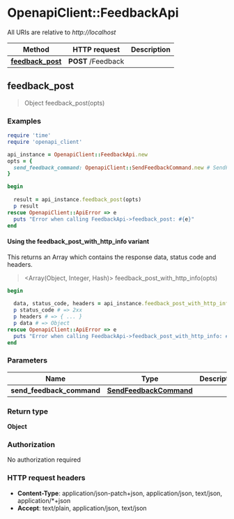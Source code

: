 # OpenapiClient::FeedbackApi

All URIs are relative to *http://localhost*

| Method | HTTP request | Description |
| ------ | ------------ | ----------- |
| [**feedback_post**](FeedbackApi.md#feedback_post) | **POST** /Feedback |  |


## feedback_post

> Object feedback_post(opts)



### Examples

```ruby
require 'time'
require 'openapi_client'

api_instance = OpenapiClient::FeedbackApi.new
opts = {
  send_feedback_command: OpenapiClient::SendFeedbackCommand.new # SendFeedbackCommand | 
}

begin
  
  result = api_instance.feedback_post(opts)
  p result
rescue OpenapiClient::ApiError => e
  puts "Error when calling FeedbackApi->feedback_post: #{e}"
end
```

#### Using the feedback_post_with_http_info variant

This returns an Array which contains the response data, status code and headers.

> <Array(Object, Integer, Hash)> feedback_post_with_http_info(opts)

```ruby
begin
  
  data, status_code, headers = api_instance.feedback_post_with_http_info(opts)
  p status_code # => 2xx
  p headers # => { ... }
  p data # => Object
rescue OpenapiClient::ApiError => e
  puts "Error when calling FeedbackApi->feedback_post_with_http_info: #{e}"
end
```

### Parameters

| Name | Type | Description | Notes |
| ---- | ---- | ----------- | ----- |
| **send_feedback_command** | [**SendFeedbackCommand**](SendFeedbackCommand.md) |  | [optional] |

### Return type

**Object**

### Authorization

No authorization required

### HTTP request headers

- **Content-Type**: application/json-patch+json, application/json, text/json, application/*+json
- **Accept**: text/plain, application/json, text/json

